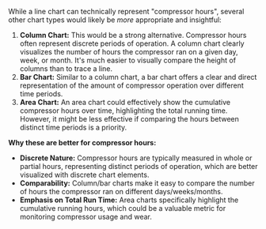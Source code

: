While a line chart can technically represent "compressor hours", several other chart types would likely be *more* appropriate and insightful:

1.  **Column Chart:** This would be a strong alternative. Compressor hours often represent discrete periods of operation. A column chart clearly visualizes the number of hours the compressor ran on a given day, week, or month. It's much easier to visually compare the height of columns than to trace a line.
2. **Bar Chart:** Similar to a column chart, a bar chart offers a clear and direct representation of the amount of compressor operation over different time periods.
3.  **Area Chart:** An area chart could effectively show the cumulative compressor hours over time, highlighting the total running time. However, it might be less effective if comparing the hours between distinct time periods is a priority.

**Why these are better for compressor hours:**

*   **Discrete Nature:** Compressor hours are typically measured in whole or partial hours, representing distinct periods of operation, which are better visualized with discrete chart elements.
*   **Comparability:** Column/bar charts make it easy to compare the number of hours the compressor ran on different days/weeks/months.
* **Emphasis on Total Run Time:** Area charts specifically highlight the cumulative running hours, which could be a valuable metric for monitoring compressor usage and wear.